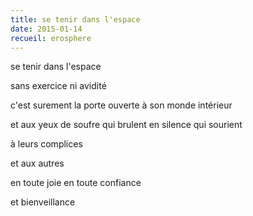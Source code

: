```yaml
---
title: se tenir dans l'espace
date: 2015-01-14
recueil: erosphere
---
```


se tenir dans l'espace

sans exercice
ni avidité

c'est surement la porte ouverte
à son monde intérieur

et aux yeux de soufre
qui brulent en silence
qui sourient

à leurs complices

et aux autres

en toute joie
en toute confiance

et bienveillance
